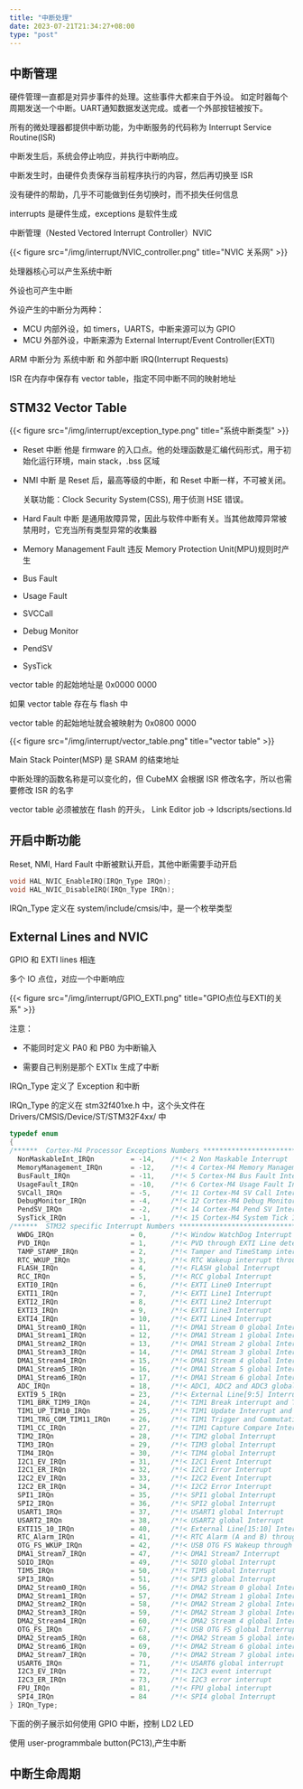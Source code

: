 ```yaml
---
title: "中断处理"
date: 2023-07-21T21:34:27+08:00
type: "post"
---
```

## 中断管理
硬件管理一直都是对异步事件的处理。这些事件大都来自于外设。
如定时器每个周期发送一个中断。UART通知数据发送完成。或者一个外部按钮被按下。

所有的微处理器都提供中断功能，为中断服务的代码称为  Interrupt Service Routine(ISR)

中断发生后，系统会停止响应，并执行中断响应。

中断发生时，由硬件负责保存当前程序执行的内容，然后再切换至 ISR

没有硬件的帮助，几乎不可能做到任务切换时，而不损失任何信息

interrupts 是硬件生成，exceptions 是软件生成

中断管理（Nested Vectored Interrupt Controller）NVIC

{{< figure src="/img/interrupt/NVIC_controller.png" title="NVIC 关系网" >}}


处理器核心可以产生系统中断

外设也可产生中断

外设产生的中断分为两种：
- MCU 内部外设，如 timers，UARTS，中断来源可以为 GPIO
- MCU 外部外设，中断来源为 External Interrupt/Event Controller(EXTI)

ARM 中断分为 系统中断 和 外部中断 IRQ(Interrupt Requests)

ISR 在内存中保存有 vector table，指定不同中断不同的映射地址

## STM32 Vector Table

{{< figure src="/img/interrupt/exception_type.png" title="系统中断类型" >}}

- Reset 中断
	他是 firmware 的入口点。他的处理函数是汇编代码形式，用于初始化运行环境，main stack，.bss 区域
	
- NMI 中断
	是 Reset 后，最高等级的中断，和 Reset 中断一样，不可被关闭。
	
	关联功能：Clock Security System(CSS), 用于侦测 HSE 错误。
	
- Hard Fault 中断
	是通用故障异常，因此与软件中断有关。当其他故障异常被禁用时，它充当所有类型异常的收集器
	
- Memory Management Fault
	违反 Memory Protection Unit(MPU)规则时产生
	
- Bus Fault

- Usage Fault

- SVCCall

- Debug Monitor

- PendSV

- SysTick

vector table 的起始地址是 0x0000 0000

如果 vector table 存在与 flash 中

vector table 的起始地址就会被映射为 0x0800 0000

{{< figure src="/img/interrupt/vector_table.png" title="vector table" >}}

Main Stack Pointer(MSP) 是 SRAM 的结束地址

中断处理的函数名称是可以变化的，但 CubeMX 会根据 ISR 修改名字，所以也需要修改 ISR 的名字

vector table 必须被放在 flash 的开头， Link Editor job -> ldscripts/sections.ld

## 开启中断功能
Reset, NMI, Hard Fault 中断被默认开启，其他中断需要手动开启

```cpp
void HAL_NVIC_EnableIRQ(IRQn_Type IRQn);
void HAL_NVIC_DisableIRQ(IRQn_Type IRQn);
```
IRQn_Type 定义在 system/include/cmsis/中，是一个枚举类型

## External Lines and NVIC
GPIO 和 EXTI lines 相连

多个 IO 点位，对应一个中断响应

{{< figure src="/img/interrupt/GPIO_EXTI.png" title="GPIO点位与EXTI的关系" >}}

注意：

- 不能同时定义 PA0 和 PB0 为中断输入
	
- 需要自己判别是那个 EXTIx 生成了中断

IRQn_Type 定义了 Exception 和中断

IRQn_Type 的定义在 stm32f401xe.h 中，这个头文件在 Drivers/CMSIS/Device/ST/STM32F4xx/ 中

```cpp
typedef enum
{
/******  Cortex-M4 Processor Exceptions Numbers ****************************************************************/
  NonMaskableInt_IRQn         = -14,    /*!< 2 Non Maskable Interrupt                                          */
  MemoryManagement_IRQn       = -12,    /*!< 4 Cortex-M4 Memory Management Interrupt                           */
  BusFault_IRQn               = -11,    /*!< 5 Cortex-M4 Bus Fault Interrupt                                   */
  UsageFault_IRQn             = -10,    /*!< 6 Cortex-M4 Usage Fault Interrupt                                 */
  SVCall_IRQn                 = -5,     /*!< 11 Cortex-M4 SV Call Interrupt                                    */
  DebugMonitor_IRQn           = -4,     /*!< 12 Cortex-M4 Debug Monitor Interrupt                              */
  PendSV_IRQn                 = -2,     /*!< 14 Cortex-M4 Pend SV Interrupt                                    */
  SysTick_IRQn                = -1,     /*!< 15 Cortex-M4 System Tick Interrupt                                */
/******  STM32 specific Interrupt Numbers **********************************************************************/
  WWDG_IRQn                   = 0,      /*!< Window WatchDog Interrupt                                         */
  PVD_IRQn                    = 1,      /*!< PVD through EXTI Line detection Interrupt                         */
  TAMP_STAMP_IRQn             = 2,      /*!< Tamper and TimeStamp interrupts through the EXTI line             */
  RTC_WKUP_IRQn               = 3,      /*!< RTC Wakeup interrupt through the EXTI line                        */
  FLASH_IRQn                  = 4,      /*!< FLASH global Interrupt                                            */
  RCC_IRQn                    = 5,      /*!< RCC global Interrupt                                              */
  EXTI0_IRQn                  = 6,      /*!< EXTI Line0 Interrupt                                              */
  EXTI1_IRQn                  = 7,      /*!< EXTI Line1 Interrupt                                              */
  EXTI2_IRQn                  = 8,      /*!< EXTI Line2 Interrupt                                              */
  EXTI3_IRQn                  = 9,      /*!< EXTI Line3 Interrupt                                              */
  EXTI4_IRQn                  = 10,     /*!< EXTI Line4 Interrupt                                              */
  DMA1_Stream0_IRQn           = 11,     /*!< DMA1 Stream 0 global Interrupt                                    */
  DMA1_Stream1_IRQn           = 12,     /*!< DMA1 Stream 1 global Interrupt                                    */
  DMA1_Stream2_IRQn           = 13,     /*!< DMA1 Stream 2 global Interrupt                                    */
  DMA1_Stream3_IRQn           = 14,     /*!< DMA1 Stream 3 global Interrupt                                    */
  DMA1_Stream4_IRQn           = 15,     /*!< DMA1 Stream 4 global Interrupt                                    */
  DMA1_Stream5_IRQn           = 16,     /*!< DMA1 Stream 5 global Interrupt                                    */
  DMA1_Stream6_IRQn           = 17,     /*!< DMA1 Stream 6 global Interrupt                                    */
  ADC_IRQn                    = 18,     /*!< ADC1, ADC2 and ADC3 global Interrupts                             */
  EXTI9_5_IRQn                = 23,     /*!< External Line[9:5] Interrupts                                     */
  TIM1_BRK_TIM9_IRQn          = 24,     /*!< TIM1 Break interrupt and TIM9 global interrupt                    */
  TIM1_UP_TIM10_IRQn          = 25,     /*!< TIM1 Update Interrupt and TIM10 global interrupt                  */
  TIM1_TRG_COM_TIM11_IRQn     = 26,     /*!< TIM1 Trigger and Commutation Interrupt and TIM11 global interrupt */
  TIM1_CC_IRQn                = 27,     /*!< TIM1 Capture Compare Interrupt                                    */
  TIM2_IRQn                   = 28,     /*!< TIM2 global Interrupt                                             */
  TIM3_IRQn                   = 29,     /*!< TIM3 global Interrupt                                             */
  TIM4_IRQn                   = 30,     /*!< TIM4 global Interrupt                                             */
  I2C1_EV_IRQn                = 31,     /*!< I2C1 Event Interrupt                                              */
  I2C1_ER_IRQn                = 32,     /*!< I2C1 Error Interrupt                                              */
  I2C2_EV_IRQn                = 33,     /*!< I2C2 Event Interrupt                                              */
  I2C2_ER_IRQn                = 34,     /*!< I2C2 Error Interrupt                                              */
  SPI1_IRQn                   = 35,     /*!< SPI1 global Interrupt                                             */
  SPI2_IRQn                   = 36,     /*!< SPI2 global Interrupt                                             */
  USART1_IRQn                 = 37,     /*!< USART1 global Interrupt                                           */
  USART2_IRQn                 = 38,     /*!< USART2 global Interrupt                                           */
  EXTI15_10_IRQn              = 40,     /*!< External Line[15:10] Interrupts                                   */
  RTC_Alarm_IRQn              = 41,     /*!< RTC Alarm (A and B) through EXTI Line Interrupt                   */
  OTG_FS_WKUP_IRQn            = 42,     /*!< USB OTG FS Wakeup through EXTI line interrupt                     */
  DMA1_Stream7_IRQn           = 47,     /*!< DMA1 Stream7 Interrupt                                            */
  SDIO_IRQn                   = 49,     /*!< SDIO global Interrupt                                             */
  TIM5_IRQn                   = 50,     /*!< TIM5 global Interrupt                                             */
  SPI3_IRQn                   = 51,     /*!< SPI3 global Interrupt                                             */
  DMA2_Stream0_IRQn           = 56,     /*!< DMA2 Stream 0 global Interrupt                                    */
  DMA2_Stream1_IRQn           = 57,     /*!< DMA2 Stream 1 global Interrupt                                    */
  DMA2_Stream2_IRQn           = 58,     /*!< DMA2 Stream 2 global Interrupt                                    */
  DMA2_Stream3_IRQn           = 59,     /*!< DMA2 Stream 3 global Interrupt                                    */
  DMA2_Stream4_IRQn           = 60,     /*!< DMA2 Stream 4 global Interrupt                                    */
  OTG_FS_IRQn                 = 67,     /*!< USB OTG FS global Interrupt                                       */
  DMA2_Stream5_IRQn           = 68,     /*!< DMA2 Stream 5 global interrupt                                    */
  DMA2_Stream6_IRQn           = 69,     /*!< DMA2 Stream 6 global interrupt                                    */
  DMA2_Stream7_IRQn           = 70,     /*!< DMA2 Stream 7 global interrupt                                    */
  USART6_IRQn                 = 71,     /*!< USART6 global interrupt                                           */
  I2C3_EV_IRQn                = 72,     /*!< I2C3 event interrupt                                              */
  I2C3_ER_IRQn                = 73,     /*!< I2C3 error interrupt                                              */
  FPU_IRQn                    = 81,     /*!< FPU global interrupt                                              */
  SPI4_IRQn                   = 84      /*!< SPI4 global Interrupt                                              */
} IRQn_Type;

```
	
下面的例子展示如何使用 GPIO 中断，控制 LD2 LED

使用 user-programmbale button(PC13),产生中断

## 中断生命周期

